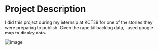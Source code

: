 # Project Description

I did this project during my internsip at KCTS9 for one of the stories they were preparing to publish. 
Given the rape kit backlog data, I used google map to display data. 

![image](backlog.gif)

